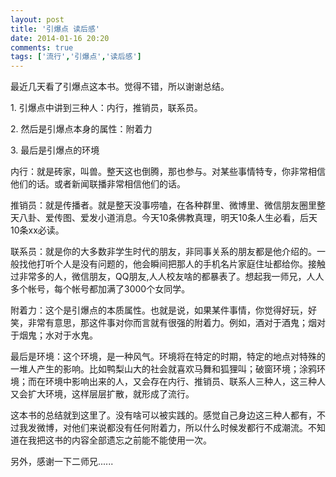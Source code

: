 ```yaml
---
layout: post
title: '引爆点 读后感'
date: 2014-01-16 20:20
comments: true
tags: ['流行','引爆点','读后感']
---
```


最近几天看了引爆点这本书。觉得不错，所以谢谢总结。

1\. 引爆点中讲到三种人：内行，推销员，联系员。

2\. 然后是引爆点本身的属性：附着力

3\. 最后是引爆点的环境

内行：就是砖家，叫兽。整天这也倒腾，那也参与。对某些事情特专，你非常相信他们的话。或者新闻联播非常相信他们的话。

推销员：就是传播者。就是整天没事唠嗑，在各种群里、微博里、微信朋友圈里整天八卦、爱传图、爱发小道消息。今天10条佛教真理，明天10条人生必看，后天10条xx必读。

联系员：就是你的大多数非学生时代的朋友，非同事关系的朋友都是他介绍的。一般找他打听个人是没有问题的，他会瞬间把那人的手机名片家庭住址都给你。接触过非常多的人，微信朋友，QQ朋友,人人校友啥的都暴表了。想起我一师兄，人人多个帐号，每个帐号都加满了3000个女同学。

附着力：这个是引爆点的本质属性。也就是说，如果某件事情，你觉得好玩，好笑，非常有意思，那这件事对你而言就有很强的附着力。例如，酒对于酒鬼；烟对于烟鬼；水对于水鬼。

最后是环境：这个环境，是一种风气。环境将在特定的时期，特定的地点对特殊的一堆人产生的影响。比如鸭梨山大的社会就喜欢马舞和狐狸叫；破窗环境；涂鸦环境；而在环境中影响出来的人，又会存在内行、推销员、联系人三种人，这三种人又会扩大环境，这样层层扩散，就形成了流行。

这本书的总结就到这里了。没有啥可以被实践的。感觉自己身边这三种人都有，不过我发微博，对他们来说都没有任何附着力，所以什么时候发都行不成潮流。不知道在我把这书的内容全部遗忘之前能不能使用一次。

另外，感谢一下二师兄......

